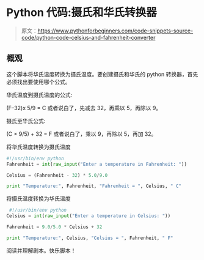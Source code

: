 # Python 代码:摄氏和华氏转换器

> 原文：<https://www.pythonforbeginners.com/code-snippets-source-code/python-code-celsius-and-fahrenheit-converter>

## 概观

这个脚本将华氏温度转换为摄氏温度。要创建摄氏和华氏的 python 转换器，首先必须找出要使用哪个公式。

华氏温度到摄氏温度的公式:

(F–32)x 5/9 = C 或者说白了，先减去 32，再乘以 5，再除以 9。

摄氏至华氏公式:

(C × 9/5) + 32 = F 或者说白了，乘以 9，再除以 5，再加 32。

将华氏温度转换为摄氏温度

```py
#!/usr/bin/env python
Fahrenheit = int(raw_input("Enter a temperature in Fahrenheit: "))

Celsius = (Fahrenheit - 32) * 5.0/9.0

print "Temperature:", Fahrenheit, "Fahrenheit = ", Celsius, " C" 
```

将摄氏温度转换为华氏温度

```py
 #!/usr/bin/env python
Celsius = int(raw_input("Enter a temperature in Celsius: "))

Fahrenheit = 9.0/5.0 * Celsius + 32

print "Temperature:", Celsius, "Celsius = ", Fahrenheit, " F" 
```

阅读并理解剧本。快乐脚本！